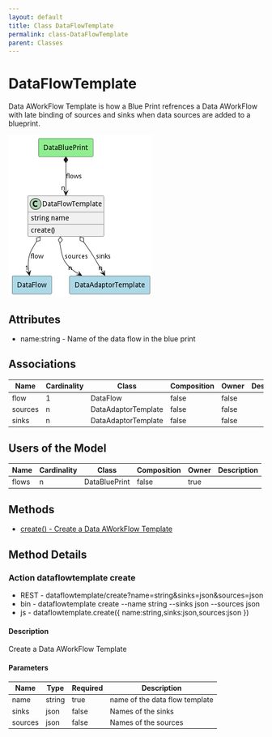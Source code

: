 ```yaml
---
layout: default
title: Class DataFlowTemplate
permalink: class-DataFlowTemplate
parent: Classes
---
```


# DataFlowTemplate

Data AWorkFlow Template is how a Blue Print refrences a Data AWorkFlow with late binding of sources and sinks when data sources are added to a blueprint.

![Logical Diagram](./logical.png)

## Attributes

* name:string - Name of the data flow in the blue print


## Associations

| Name | Cardinality | Class | Composition | Owner | Description |
| --- | --- | --- | --- | --- | --- |
| flow | 1 | DataFlow | false | false |  |
| sources | n | DataAdaptorTemplate | false | false |  |
| sinks | n | DataAdaptorTemplate | false | false |  |



## Users of the Model

| Name | Cardinality | Class | Composition | Owner | Description |
| --- | --- | --- | --- | --- | --- |
| flows | n | DataBluePrint | false | true |  |





## Methods

* [create() - Create a Data AWorkFlow Template](#action-create)


<h2>Method Details</h2>
    
### Action dataflowtemplate create



* REST - dataflowtemplate/create?name=string&amp;sinks=json&amp;sources=json
* bin - dataflowtemplate create --name string --sinks json --sources json
* js - dataflowtemplate.create({ name:string,sinks:json,sources:json })

#### Description
Create a Data AWorkFlow Template

#### Parameters

| Name | Type | Required | Description |
|---|---|---|---|
| name | string |true | name of the data flow template |
| sinks | json |false | Names of the sinks |
| sources | json |false | Names of the sources |





